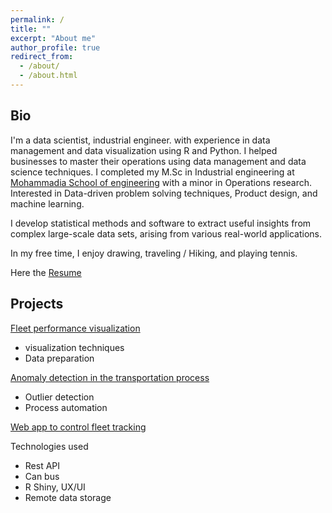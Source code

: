 ```yaml
---
permalink: /
title: ""
excerpt: "About me"
author_profile: true
redirect_from:
  - /about/
  - /about.html
---
```


## Bio

I'm a data scientist, industrial engineer. with experience in data management and data visualization using R and Python.
I helped businesses to master their operations using data management and data science techniques.
I completed my M.Sc in Industrial engineering at [Mohammadia School of engineering](https://www.emi.ac.ma/) with a minor in Operations research.
Interested in Data-driven problem solving techniques, Product design, and machine learning.

I develop statistical methods and software to extract useful insights from complex large-scale data sets, arising from various real-world applications.

In my free time, I enjoy drawing, traveling / Hiking, and playing tennis.

Here the [Resume](https://hamzawhite.github.io/cv/)

## Projects

[Fleet performance visualization](https://www.rpubs.com/himl/fleet_performance_report)
- visualization techniques
- Data preparation

[Anomaly detection in the transportation process](https://rpubs.com/himl/Transportation_operations_analysis) 
- Outlier detection
- Process automation

[Web app to control fleet tracking](https://www.rpubs.com/724088)

Technologies used
- Rest API
- Can bus
- R Shiny, UX/UI
- Remote data storage

